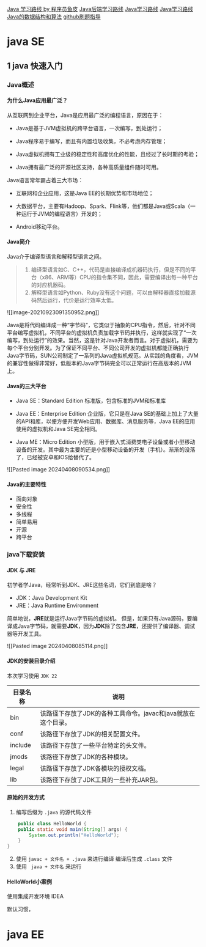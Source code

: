 [Java 学习路线 by 程序员鱼皮](https://github.com/liyupi/codefather/blob/main/%E5%AD%A6%E4%B9%A0%E8%B7%AF%E7%BA%BF/Java%E5%AD%A6%E4%B9%A0%E8%B7%AF%E7%BA%BF%20by%20%E7%A8%8B%E5%BA%8F%E5%91%98%E9%B1%BC%E7%9A%AE.md)
[Java后端学习路线](https://zhuanlan.zhihu.com/p/652601404)
[Java学习路线](https://www.zhihu.com/tardis/bd/art/377897661?source_id=1001)
[Java学习路线](https://www.bilibili.com/read/cv27536199/?jump_opus=1)
[Java的数据结构和算法](https://blog.csdn.net/qq_43422402/article/details/136663325)
[github刷题指导](https://github.com/labuladong/fucking-algorithm)
# java SE

## 1 java 快速入门

### Java概述
#### 为什么Java应用最广泛？

从互联网到企业平台，Java是应用最广泛的编程语言，原因在于：

- Java是基于JVM虚拟机的跨平台语言，一次编写，到处运行；
    
- Java程序易于编写，而且有内置垃圾收集，不必考虑内存管理；
    
- Java虚拟机拥有工业级的稳定性和高度优化的性能，且经过了长时期的考验；
    
- Java拥有最广泛的开源社区支持，各种高质量组件随时可用。
    

Java语言常年霸占着三大市场：

- 互联网和企业应用，这是Java EE的长期优势和市场地位；
    
- 大数据平台，主要有Hadoop、Spark、Flink等，他们都是Java或Scala（一种运行于JVM的编程语言）开发的；
    
- Android移动平台。
#### Java简介

Java介于编译型语言和解释型语言之间。
> 1. 编译型语言如C、C++，代码是直接编译成机器码执行，但是不同的平台（x86、ARM等）CPU的指令集不同，因此，需要编译出每一种平台的对应机器码。
> 2. 解释型语言如Python、Ruby没有这个问题，可以由解释器直接加载源码然后运行，代价是运行效率太低。

![[image-20210923091350952.png]]

Java是将代码编译成一种“字节码”，它类似于抽象的CPU指令，然后，针对不同平台编写虚拟机，不同平台的虚拟机负责加载字节码并执行，这样就实现了“一次编写，到处运行”的效果。当然，这是针对Java开发者而言。对于虚拟机，需要为每个平台分别开发。为了保证不同平台、不同公司开发的虚拟机都能正确执行Java字节码，SUN公司制定了一系列的Java虚拟机规范。从实践的角度看，JVM的兼容性做得非常好，低版本的Java字节码完全可以正常运行在高版本的JVM上。

#### Java的三大平台

- Java SE：Standard Edition 标准版，包含标准的JVM和标准库
	
- Java EE：Enterprise Edition 企业版，它只是在Java SE的基础上加上了大量的API和库，以便方便开发Web应用、数据库、消息服务等，Java EE的应用使用的虚拟机和Java SE完全相同。
	
- Java ME：Micro Edition 小型版，用于嵌入式消费类电子设备或者小型移动设备的开发。其中最为主要的还是小型移动设备的开发（手机）。渐渐的没落了，已经被安卓和IOS给替代了。

![[Pasted image 20240408090534.png]]

#### Java的主要特性

- 面向对象
- 安全性
- 多线程
- 简单易用
- 开源
- 跨平台


### java下载安装

#### JDK 与 JRE

初学者学Java，经常听到JDK、JRE这些名词，它们到底是啥？

- JDK：Java Development Kit
- JRE：Java Runtime Environment

简单地说，**JRE**就是运行Java字节码的虚拟机。
但是，如果只有Java源码，要编译成Java字节码，就需要**JDK**，因为**JDK**除了包含**JRE**，还提供了编译器、调试器等开发工具。

![[Pasted image 20240408085114.png]]

####  JDK的安装目录介绍

本次学习使用 `JDK 22`

| 目录名称 | 说明                                                         |
| -------- | ------------------------------------------------------------ |
| bin      | 该路径下存放了JDK的各种工具命令。javac和java就放在这个目录。 |
| conf     | 该路径下存放了JDK的相关配置文件。                            |
| include  | 该路径下存放了一些平台特定的头文件。                         |
| jmods    | 该路径下存放了JDK的各种模块。                                |
| legal    | 该路径下存放了JDK各模块的授权文档。                          |
| lib      | 该路径下存放了JDK工具的一些补充JAR包。                       |

#### 原始的开发方式

1. 编写后缀为 `.java` 的源代码文件
```java
	public class HelloWorld {
	public static void main(String[] args) {
		System.out.println("HelloWorld");
	}
}
```
2. 使用 ` javac + 文件名 + .java ` 来进行编译 编译后生成 `.class` 文件
3. 使用 ` java + 文件名` 来运行

#### HelloWorld小案例

使用集成开发环境 IDEA

默认习惯，




# java EE



